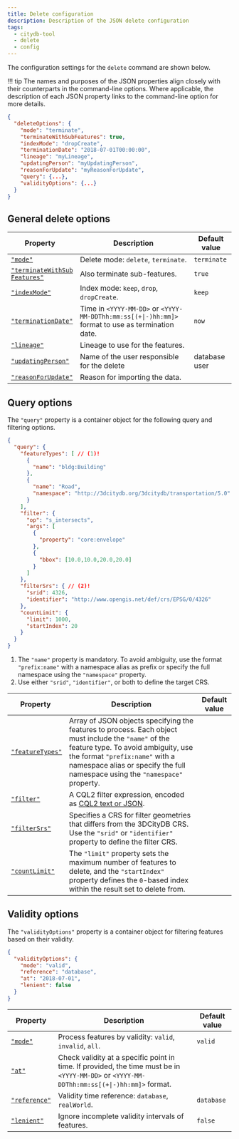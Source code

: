 ```yaml
---
title: Delete configuration
description: Description of the JSON delete configuration
tags:
  - citydb-tool
  - delete
  - config
---
```


The configuration settings for the `delete` command are shown below.

!!! tip
    The names and purposes of the JSON properties align closely with their counterparts in the command-line options. Where
    applicable, the description of each JSON property links to the command-line option for more details.

```json
{
  "deleteOptions": {
    "mode": "terminate",
    "terminateWithSubFeatures": true,
    "indexMode": "dropCreate",
    "terminationDate": "2018-07-01T00:00:00",
    "lineage": "myLineage",
    "updatingPerson": "myUpdatingPerson",
    "reasonForUpdate": "myReasonForUpdate",
    "query": {...},
    "validityOptions": {...}
  }
}
```

## General delete options

| <div style="width:130px;">Property</div>                              | Description                                                                                                             | Default value |
|-----------------------------------------------------------------------|-------------------------------------------------------------------------------------------------------------------------|---------------|
| [`"mode"`](delete.md#delete-mode)                                     | Delete mode: `delete`, `terminate`.                                                                                     | `terminate`   |
| [<code>"terminateWithSub<br/>Features"</code>](delete.md#delete-mode) | Also terminate sub-features.                                                                                            | `true`        |
| [`"indexMode"`](delete.md#managing-indexes-during-deletion)           | Index mode: `keep`, `drop`, `dropCreate`.                                                                               | `keep`        |
| [`"terminationDate"`](delete.md#defining-termination-metadata)        | Time in `<YYYY-MM-DD>` or <code>&lt;YYYY-MM-DDThh&#58;mm:ss[(+&#124;-)hh:mm]></code> format to use as termination date. | `now`         |
| [`"lineage"`](delete.md#defining-termination-metadata)                | Lineage to use for the features.                                                                                        |               |
| [`"updatingPerson"`](delete.md#defining-termination-metadata)         | Name of the user responsible for the delete                                                                             | database user |
| [`"reasonForUpdate"`](delete.md#defining-termination-metadata)        | Reason for importing the data.                                                                                          |               |

## Query options

The `"query"` property is a container object for the following query and filtering options.

```json
{
  "query": {
    "featureTypes": [ // (1)!
      {
        "name": "bldg:Building"
      },
      {
        "name": "Road",
        "namespace": "http://3dcitydb.org/3dcitydb/transportation/5.0"
      }
    ],
    "filter": {
      "op": "s_intersects",
      "args": [
        {
          "property": "core:envelope"
        },
        {
          "bbox": [10.0,10.0,20.0,20.0]
        }
      ]
    },
    "filterSrs": { // (2)!
      "srid": 4326,
      "identifier": "http://www.opengis.net/def/crs/EPSG/0/4326"
    },
    "countLimit": {
      "limit": 1000,
      "startIndex": 20
    }
  }
}
```

1. The `"name"` property is mandatory. To avoid ambiguity, use the format `"prefix:name"` with a namespace alias as prefix or
   specify the full namespace using the `"namespace"` property.
2. Use either `"srid"`, `"identifier"`, or both to define the target CRS.

| <div style="width:110px;">Property</div>              | Description                                                                                                                                                                                                                                                    | Default value |
|-------------------------------------------------------|----------------------------------------------------------------------------------------------------------------------------------------------------------------------------------------------------------------------------------------------------------------|---------------|
| [`"featureTypes"`](delete.md#feature-type-filter)     | Array of JSON objects specifying the features to process. Each object must include the `"name"` of the feature type. To avoid ambiguity, use the format `"prefix:name"` with a namespace alias or specify the full namespace using the `"namespace"` property. |               |
| [`"filter"`](delete.md#cql2-based-filtering)          | A CQL2 filter expression, encoded as [CQL2 text or JSON](cql2.md).                                                                                                                                                                                             |               |
| [`"filterSrs"`](delete.md#cql2-based-filtering)       | Specifies a CRS for filter geometries that differs from the 3DCityDB CRS. Use the `"srid"` or `"identifier"` property to define the filter CRS.                                                                                                                |               |
| [`"countLimit"`](delete.md#count-filter)              | The `"limit"` property sets the maximum number of features to delete, and the `"startIndex"` property defines the `0`-based index within the result set to delete from.                                                                                        |               |

## Validity options

The `"validityOptions"` property is a container object for filtering features based on their validity.

```json
{
  "validityOptions": {
    "mode": "valid",
    "reference": "database",
    "at": "2018-07-01",
    "lenient": false
  }
}
```

| Property                                                | Description                                                                                                                                                       | Default value |
|---------------------------------------------------------|-------------------------------------------------------------------------------------------------------------------------------------------------------------------|---------------|
| [`"mode"`](delete.md#deleting-historical-versions)      | Process features by validity: `valid`, `invalid`, `all`.                                                                                                          | `valid`       |
| [`"at"`](delete.md#deleting-historical-versions)        | Check validity at a specific point in time. If provided, the time must be in `<YYYY-MM-DD>` or <code>&lt;YYYY-MM-DDThh&#58;mm:ss[(+&#124;-)hh:mm]></code> format. |               |
| [`"reference"`](delete.md#deleting-historical-versions) | Validity time reference: `database`, `realWorld`.                                                                                                                 | `database`    |
| [`"lenient"`](delete.md#deleting-historical-versions)   | Ignore incomplete validity intervals of features.                                                                                                                 | `false`       |
